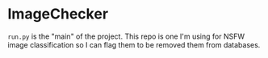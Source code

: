 # ImageChecker

`run.py` is the "main" of the project. This repo is one I'm using for NSFW image classification so I can flag them to be removed them from databases.


